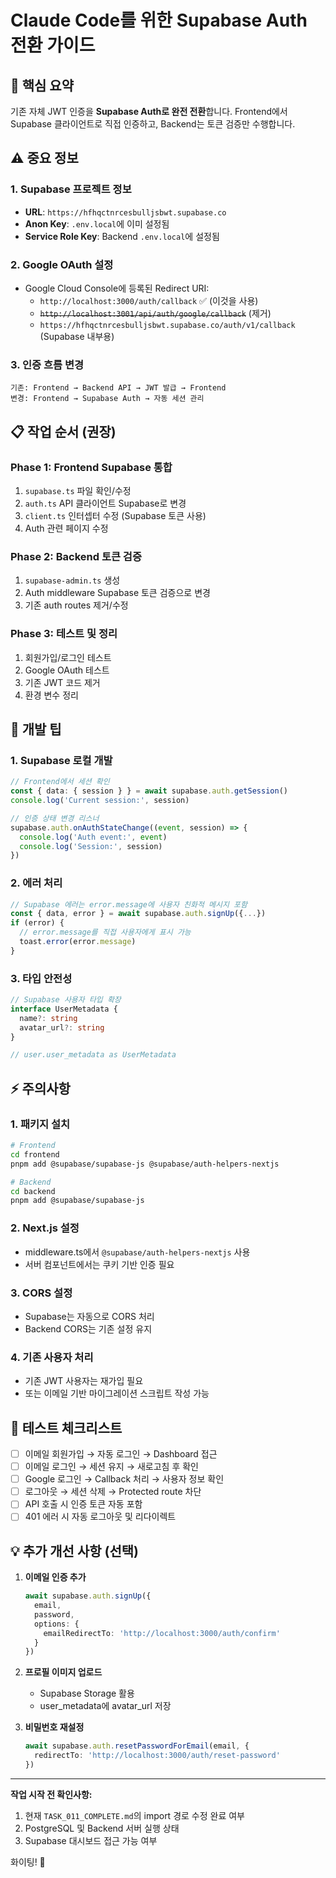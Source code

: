 # Claude Code를 위한 Supabase Auth 전환 가이드

## 🎯 핵심 요약
기존 자체 JWT 인증을 **Supabase Auth로 완전 전환**합니다. Frontend에서 Supabase 클라이언트로 직접 인증하고, Backend는 토큰 검증만 수행합니다.

## ⚠️ 중요 정보

### 1. Supabase 프로젝트 정보
- **URL**: `https://hfhqctnrcesbulljsbwt.supabase.co`
- **Anon Key**: `.env.local`에 이미 설정됨
- **Service Role Key**: Backend `.env.local`에 설정됨

### 2. Google OAuth 설정
- Google Cloud Console에 등록된 Redirect URI:
  - `http://localhost:3000/auth/callback` ✅ (이것을 사용)
  - ~~`http://localhost:3001/api/auth/google/callback`~~ (제거)
  - `https://hfhqctnrcesbulljsbwt.supabase.co/auth/v1/callback` (Supabase 내부용)

### 3. 인증 흐름 변경
```
기존: Frontend → Backend API → JWT 발급 → Frontend
변경: Frontend → Supabase Auth → 자동 세션 관리
```

## 📋 작업 순서 (권장)

### Phase 1: Frontend Supabase 통합
1. `supabase.ts` 파일 확인/수정
2. `auth.ts` API 클라이언트 Supabase로 변경
3. `client.ts` 인터셉터 수정 (Supabase 토큰 사용)
4. Auth 관련 페이지 수정

### Phase 2: Backend 토큰 검증
1. `supabase-admin.ts` 생성
2. Auth middleware Supabase 토큰 검증으로 변경
3. 기존 auth routes 제거/수정

### Phase 3: 테스트 및 정리
1. 회원가입/로그인 테스트
2. Google OAuth 테스트
3. 기존 JWT 코드 제거
4. 환경 변수 정리

## 🔧 개발 팁

### 1. Supabase 로컬 개발
```typescript
// Frontend에서 세션 확인
const { data: { session } } = await supabase.auth.getSession()
console.log('Current session:', session)

// 인증 상태 변경 리스너
supabase.auth.onAuthStateChange((event, session) => {
  console.log('Auth event:', event)
  console.log('Session:', session)
})
```

### 2. 에러 처리
```typescript
// Supabase 에러는 error.message에 사용자 친화적 메시지 포함
const { data, error } = await supabase.auth.signUp({...})
if (error) {
  // error.message를 직접 사용자에게 표시 가능
  toast.error(error.message)
}
```

### 3. 타입 안전성
```typescript
// Supabase 사용자 타입 확장
interface UserMetadata {
  name?: string
  avatar_url?: string
}

// user.user_metadata as UserMetadata
```

## ⚡ 주의사항

### 1. 패키지 설치
```bash
# Frontend
cd frontend
pnpm add @supabase/supabase-js @supabase/auth-helpers-nextjs

# Backend  
cd backend
pnpm add @supabase/supabase-js
```

### 2. Next.js 설정
- middleware.ts에서 `@supabase/auth-helpers-nextjs` 사용
- 서버 컴포넌트에서는 쿠키 기반 인증 필요

### 3. CORS 설정
- Supabase는 자동으로 CORS 처리
- Backend CORS는 기존 설정 유지

### 4. 기존 사용자 처리
- 기존 JWT 사용자는 재가입 필요
- 또는 이메일 기반 마이그레이션 스크립트 작성 가능

## 🧪 테스트 체크리스트

- [ ] 이메일 회원가입 → 자동 로그인 → Dashboard 접근
- [ ] 이메일 로그인 → 세션 유지 → 새로고침 후 확인  
- [ ] Google 로그인 → Callback 처리 → 사용자 정보 확인
- [ ] 로그아웃 → 세션 삭제 → Protected route 차단
- [ ] API 호출 시 인증 토큰 자동 포함
- [ ] 401 에러 시 자동 로그아웃 및 리다이렉트

## 💡 추가 개선 사항 (선택)

1. **이메일 인증 추가**
   ```typescript
   await supabase.auth.signUp({
     email,
     password,
     options: {
       emailRedirectTo: 'http://localhost:3000/auth/confirm'
     }
   })
   ```

2. **프로필 이미지 업로드**
   - Supabase Storage 활용
   - user_metadata에 avatar_url 저장

3. **비밀번호 재설정**
   ```typescript
   await supabase.auth.resetPasswordForEmail(email, {
     redirectTo: 'http://localhost:3000/auth/reset-password'
   })
   ```

---

**작업 시작 전 확인사항:**
1. 현재 `TASK_011_COMPLETE.md`의 import 경로 수정 완료 여부
2. PostgreSQL 및 Backend 서버 실행 상태
3. Supabase 대시보드 접근 가능 여부

화이팅! 🚀